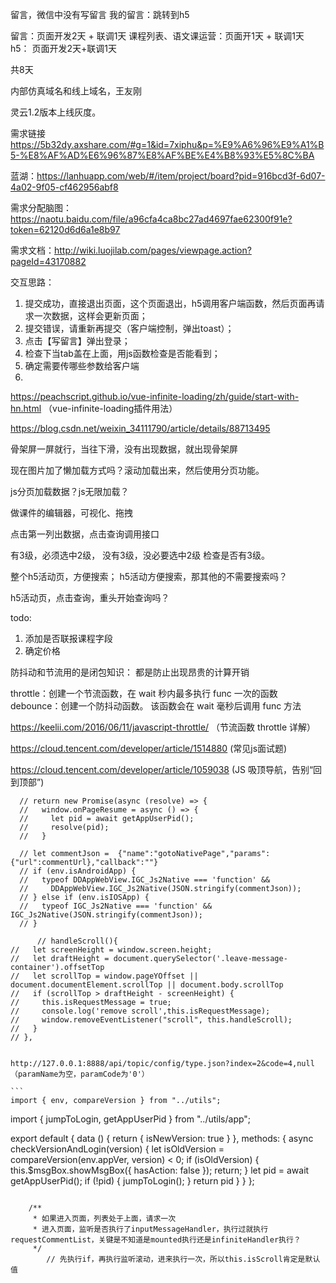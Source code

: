 留言，微信中没有写留言
我的留言：跳转到h5

留言：页面开发2天 + 联调1天
课程列表、语文课运营：页面开1天 + 联调1天
h5： 页面开发2天+联调1天

共8天

内部仿真域名和线上域名，王友刚

灵云1.2版本上线灰度。

需求链接 https://5b32dy.axshare.com/#g=1&id=7xiphu&p=%E9%A6%96%E9%A1%B5-%E8%AF%AD%E6%96%87%E8%AF%BE%E4%B8%93%E5%8C%BA

蓝湖：https://lanhuapp.com/web/#/item/project/board?pid=916bcd3f-6d07-4a02-9f05-cf462956abf8

需求分配脑图：https://naotu.baidu.com/file/a96cfa4ca8bc27ad4697fae62300f91e?token=62120d6d6a1e8b97

需求文档：http://wiki.luojilab.com/pages/viewpage.action?pageId=43170882 

交互思路：
1. 提交成功，直接退出页面，这个页面退出，h5调用客户端函数，然后页面再请求一次数据，这样会更新页面；
2. 提交错误，请重新再提交（客户端控制，弹出toast）；
3. 点击【写留言】弹出登录；
4. 检查下当tab盖在上面，用js函数检查是否能看到；
5. 确定需要传哪些参数给客户端
6. 

https://peachscript.github.io/vue-infinite-loading/zh/guide/start-with-hn.html  （vue-infinite-loading插件用法）

https://blog.csdn.net/weixin_34111790/article/details/88713495


骨架屏一屏就行，当往下滑，没有出现数据，就出现骨架屏

现在图片加了懒加载方式吗？滚动加载出来，然后使用分页功能。

js分页加载数据？js无限加载？

做课件的编辑器，可视化、拖拽



点击第一列出数据，点击查询调用接口

有3级，必须选中2级，
没有3级，没必要选中2级
检查是否有3级。


整个h5活动页，方便搜索；
h5活动方便搜索，那其他的不需要搜索吗？

h5活动页，点击查询，重头开始查询吗？


todo:
1. 添加是否联报课程字段
2. 确定价格

防抖动和节流用的是闭包知识：
都是防止出现昂贵的计算开销

throttle：创建一个节流函数，在 wait 秒内最多执行 func 一次的函数
debounce：创建一个防抖动函数。 该函数会在 wait 毫秒后调用 func 方法

https://keelii.com/2016/06/11/javascript-throttle/  （节流函数 throttle 详解）

https://cloud.tencent.com/developer/article/1514880  (常见js面试题)

https://cloud.tencent.com/developer/article/1059038 (JS 吸顶导航，告别“回到顶部”)


      // return new Promise(async (resolve) => {
      //   window.onPageResume = async () => {
      //     let pid = await getAppUserPid();
      //     resolve(pid);
      //   }

      // let commentJson =  {"name":"gotoNativePage","params":{"url":commentUrl},"callback":""}
      // if (env.isAndroidApp) {
      //   typeof DDAppWebView.IGC_Js2Native === 'function' &&
      //     DDAppWebView.IGC_Js2Native(JSON.stringify(commentJson));
      // } else if (env.isIOSApp) {
      //   typeof IGC_Js2Native === 'function' && IGC_Js2Native(JSON.stringify(commentJson));
      // }

          // handleScroll(){
    //   let screenHeight = window.screen.height;
    //   let draftHeight = document.querySelector('.leave-message-container').offsetTop
    //   let scrollTop = window.pageYOffset || document.documentElement.scrollTop || document.body.scrollTop
    //   if (scrollTop > draftHeight - screenHeight) {
    //     this.isRequestMessage = true;
    //     console.log('remove scroll',this.isRequestMessage);
    //     window.removeEventListener("scroll", this.handleScroll);
    //   }
    // },


    http://127.0.0.1:8888/api/topic/config/type.json?index=2&code=4,null   （paramName为空，paramCode为'0'）

    ```
    import { env, compareVersion } from "../utils";
import { jumpToLogin, getAppUserPid } from "../utils/app";

export default {
  data () {
    return {
      isNewVersion: true
    }
  },
  methods: {
    async checkVersionAndLogin(version) {
      let isOldVersion = compareVersion(env.appVer, version) < 0; 
      if (isOldVersion) {
        this.$msgBox.showMsgBox({
          hasAction: false
        });
        return;
      }
      let pid = await getAppUserPid();
      if (!pid) {
        jumpToLogin();
      }
      return pid
    }
  }
};

```

    /**
     * 如果进入页面，列表处于上面，请求一次
     * 进入页面，监听是否执行了inputMessageHandler，执行过就执行requestCommentList，关键是不知道是mounted执行还是infiniteHandler执行？
     */
        // 先执行if，再执行监听滚动，进来执行一次，所以this.isScroll肯定是默认值
    

   
